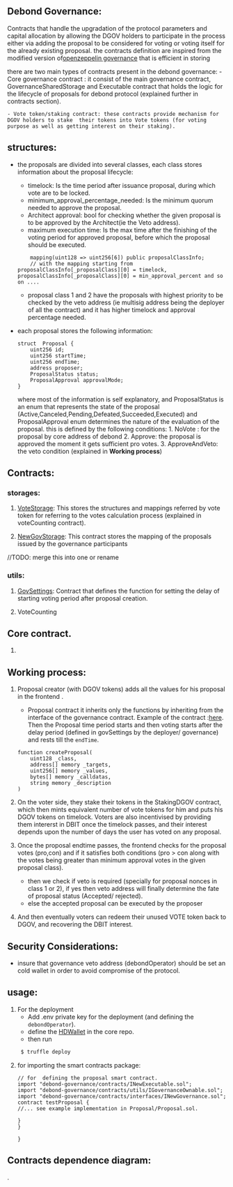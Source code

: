 ## Debond Governance:

Contracts that handle the upgradation of the protocol parameters and capital allocation  by allowing the DGOV holders to participate in the process either via adding the proposal to be considered for voting or voting itself for the already existing proposal. the contracts  definition are inspired  from  the modified version of[openzeppelin governance]() that is efficient in storing 

there are two main  types of contracts present in the  debond governance:
    - Core governance contract : it consist of the main governance contract, GovernanceSharedStorage and Executable contract that holds the logic for the lifecycle of proposals for debond protocol (explained further in contracts section). 

    - Vote token/staking contract: these contracts provide mechanism for DGOV holders to stake  their tokens into Vote tokens (for voting purpose as well as getting interest on their staking).



## structures: 

- the proposals are divided into several classes, each class stores information about the proposal lifecycle: 
    - timelock: Is the time period after issuance proposal, during which vote are to be locked. 
    - minimum_approval_percentage_needed: Is the minimum quorum needed to approve the proposal.
    - Architect approval: bool for checking whether the given proposal is to be approved by the Architect(ie the Veto address). 
    - maximum execution time: Is the max time after the finishing of the voting period for approved proposal, before which the proposal should be executed. 
    
    ```solidity
        mapping(uint128 => uint256[6]) public proposalClassInfo;
        // with the mapping starting from  proposalClassInfo[_proposalClass][0] = timelock, proposalClassInfo[_proposalClass][0] = min_approval_percent and so on .... 
    ```
    -  proposal class 1 and 2 have the proposals with highest priority to be checked by the veto address (ie multisig address being the deployer of all the contract) and it has  higher timelock and approval percentage needed. 

- each proposal stores the following information: 
    ```solidity
    struct  Proposal {
        uint256 id;
        uint256 startTime;
        uint256 endTime;
        address proposer;
        ProposalStatus status;
        ProposalApproval approvalMode;
    }    
    ```
    where most of the information is self explanatory, and ProposalStatus is an enum that represents the state of the proposal (Active,Canceled,Pending,Defeated,Succeeded,Executed) and ProposalApproval enum determines the nature of the evaluation of the proposal. this is defined by the following conditions: 
        1. NoVote : for the proposal by  core address of debond 
        2. Approve: the proposal is approved the moment it gets sufficient pro votes.
        3. ApproveAndVeto: the veto condition (explained in **Working process**)




## Contracts:

### storages: 

1. [VoteStorage](): This stores the structures and mappings referred by  vote token for referring to the votes calculation process (explained in voteCounting contract).

2. [NewGovStorage](): This contract stores the mapping of the proposals issued by the governance participants 

//TODO: merge this into one or rename 
### utils: 
1. [GovSettings](): Contract that defines the function for setting the delay of starting voting  period after  proposal creation.


2. VoteCounting
## Core contract.

1. 




## Working process:

1. Proposal creator (with DGOV tokens) adds all the values for his proposal in the frontend .
    - Proposal contract it inherits only the functions by inheriting from the interface of the governance contract. Example of the contract :[here](./contracts/Proposal/Proposal.sol). Then the Proposal time period starts and then voting starts after the delay period (defined in govSettings by the deployer/ governance) and rests till the `endTime`. 

    ```solidity
    function createProposal(
        uint128 _class,
        address[] memory _targets,
        uint256[] memory _values,
        bytes[] memory _calldatas,
        string memory _description
    )
    ```

2. On the voter side, they stake their tokens in the StakingDGOV contract, which then mints equivalent number of vote tokens for him and puts his DGOV tokens on timelock. Voters are also incentivised by providing them intererst in DBIT once the timelock passes, and their interest depends upon the number of days the user has voted on any proposal. 

3. Once the proposal endtime passes, the frontend checks for the proposal votes (pro,con) and if it satisfies both conditions (pro > con along with the votes being greater than minimum approval votes in the given proposal class). 
    - then we check if veto is required (specially for proposal nonces in class 1 or 2), if yes then veto address will finally determine the fate of proposal status (Accepted/ rejected).
    - else the accepted proposal can be executed by the proposer

4. And then eventually voters can redeem their unused VOTE token back to DGOV, and recovering the DBIT interest.  

## Security Considerations:

- insure that governance veto address (debondOperator) should be set an cold wallet in order to avoid compromise of the protocol.



## usage: 

1. For the deployment
    - Add .env private key for the deployment (and defining the `debondOperator`).
    - define the [HDWallet](https://www.npmjs.com/package/@truffle/hdwallet-provider) in the core repo.
    - then run
    ```bash
     $ truffle deploy 
    ```
2. for importing  the smart contracts package:
    ```solidity
    // for  defining the proposal smart contract.
    import "debond-governance/contracts/INewExecutable.sol";
    import "debond-governance/contracts/utils/IGovernanceOwnable.sol";
    import "debond-governance/contracts/interfaces/INewGovernance.sol";
    contract testProposal {
    //... see example implementation in Proposal/Proposal.sol.

    }
    }

    }
    ```



## Contracts dependence  diagram:

[](./contracts/UML/GovStorage.svg).


